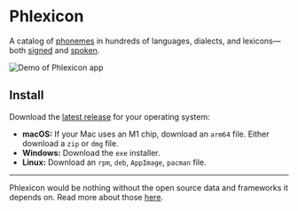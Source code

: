 # Phlexicon

A catalog of [phonemes](https://en.wikipedia.org/wiki/Phoneme) in hundreds of languages, dialects, and lexicons—
both [signed](https://www.signwriting.org/about/) and [spoken](https://en.wikipedia.org/wiki/International_Phonetic_Alphabet).

![Demo of Phlexicon app](demo.gif)

## Install

Download the [latest release](https://github.com/mxskylar/phlexicon/releases/latest) for your operating system:

- **macOS:** If your Mac uses an M1 chip, download an `arm64` file. Either download a `zip` or `dmg` file.
- **Windows:** Download the `exe` installer.
- **Linux:** Download an `rpm`, `deb`, `AppImage`, `pacman` file.

---

Phlexicon would be nothing without the open source data and frameworks it depends on.
Read more about those [here](./attribution.md).